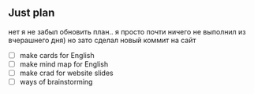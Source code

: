 ## Just plan
нет я не забыл обновить план.. я просто почти ничего не выполнил из вчерашнего дня) но зато сделал новый коммит на сайт
- [ ] make cards for English 
- [ ] make mind map for English 
- [ ] make crad for website slides
- [ ] ways of brainstorming
